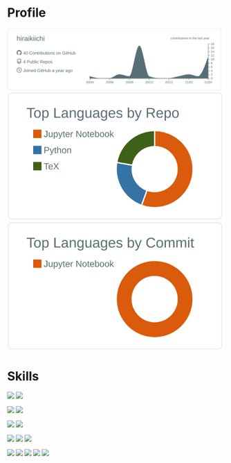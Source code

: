 # Profile 

[![](https://raw.githubusercontent.com/hiraikiichi/hiraikiichi/main/profile-summary-card-output/default/0-profile-details.svg)](https://github.com/hiraikiichi)
[![](https://raw.githubusercontent.com/hiraikiichi/hiraikiichi/main/profile-summary-card-output/default/1-repos-per-language.svg)](https://github.com/hiraikiichi)
[![](https://raw.githubusercontent.com/hiraikiichi/hiraikiichi/main/profile-summary-card-output/default/2-most-commit-language.svg)](https://github.com/hiraikiichi)

# Skills

[![](https://img.shields.io/badge/-Adobe%20Photoshop-000.svg?logo=adobe-photoshop&style=popout-square)](https://github.com/hiraikiichi)
[![](https://img.shields.io/badge/-Adobe%20lightroom%20classic-000.svg?logo=adobe-lightroom-classic&style=popout-square)](https://github.com/hiraikiichi)

[![](https://img.shields.io/badge/-Arduino-000.svg?logo=arduino&style=popout-square)](https://github.com/hiraikiichi)
[![](https://img.shields.io/badge/-Raspberrypi-000.svg?logo=raspberrypi&style=popout-square)](https://github.com/hiraikiichi)

[![](https://img.shields.io/badge/-Python-000.svg?logo=python&style=popout-square)](https://github.com/hiraikiichi)
[![](https://img.shields.io/badge/-Flask-000000.svg?logo=flask&style=popout-square)](https://github.com/hiraikiichi)

[![](https://img.shields.io/badge/-Docker-000.svg?logo=docker&style=popout-square)](https://github.com/hiraikiichi)
[![](https://img.shields.io/badge/-Github-181717.svg?logo=github&style=popout-square)](https://github.com/hiraikiichi)
[![](https://img.shields.io/badge/-Qiita-000.svg?logo=qiita&style=popout-square)](https://github.com/hiraikiichi)

[![](https://img.shields.io/badge/-Html5-000.svg?logo=html5&style=popout-square)](https://github.com/hiraikiichi)
[![](https://img.shields.io/badge/-Css3-000.svg?logo=css3&style=popout-square)](https://github.com/hiraikiichi)
[![](https://img.shields.io/badge/-Javascript-000.svg?logo=javascript&style=popout-square)](https://github.com/hiraikiichi)
[![](https://img.shields.io/badge/-Jquery-000.svg?logo=jquery&style=popout-square)](https://github.com/hiraikiichi)
[![](https://img.shields.io/badge/-Bootstrap-000.svg?logo=bootstrap&style=popout-square)](https://github.com/hiraikiichi)

<!--
**hiraikiichi/hiraikiichi** is a ✨ _special_ ✨ repository because its `README.md` (this file) appears on your GitHub profile.

Here are some ideas to get you started:

- 🔭 I’m currently working on ...
- 🌱 I’m currently learning ...
- 👯 I’m looking to collaborate on ...
- 🤔 I’m looking for help with ...
- 💬 Ask me about ...
- 📫 How to reach me: ...
- 😄 Pronouns: ...
- ⚡ Fun fact: ...
-->
